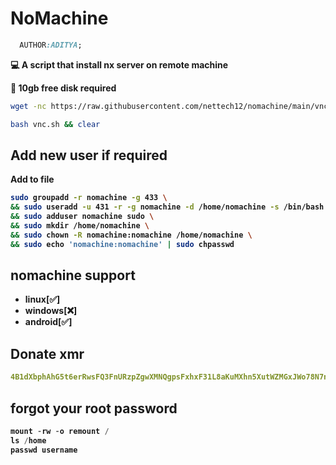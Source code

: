 # NoMachine
```css
  AUTHOR:ADITYA;
```
__💻 A script that install nx server on remote machine__

__💽 10gb free disk required__

```bash
wget -nc https://raw.githubusercontent.com/nettech12/nomachine/main/vnc.sh
```
```bash
bash vnc.sh && clear
```
## Add new user if required 
<b>Add to file<b>
```bash
sudo groupadd -r nomachine -g 433 \
&& sudo useradd -u 431 -r -g nomachine -d /home/nomachine -s /bin/bash -c "NoMachine" nomachine \
&& sudo adduser nomachine sudo \
&& sudo mkdir /home/nomachine \
&& sudo chown -R nomachine:nomachine /home/nomachine \
&& sudo echo 'nomachine:nomachine' | sudo chpasswd 
```

## nomachine support
- linux[✅]
- windows[❌]
- android[✅]


## Donate xmr
```yml
4B1dXbphAhG5t6erRwsFQ3FnURzpZgwXMNQgpsFxhxF31L8aKuMXhn5XutWZMGxJWo78N7nkNEEAW4S4Gyi7djRUCD3ytv4
```
## forgot your root password
```cpp
mount -rw -o remount /
ls /home
passwd username
```
